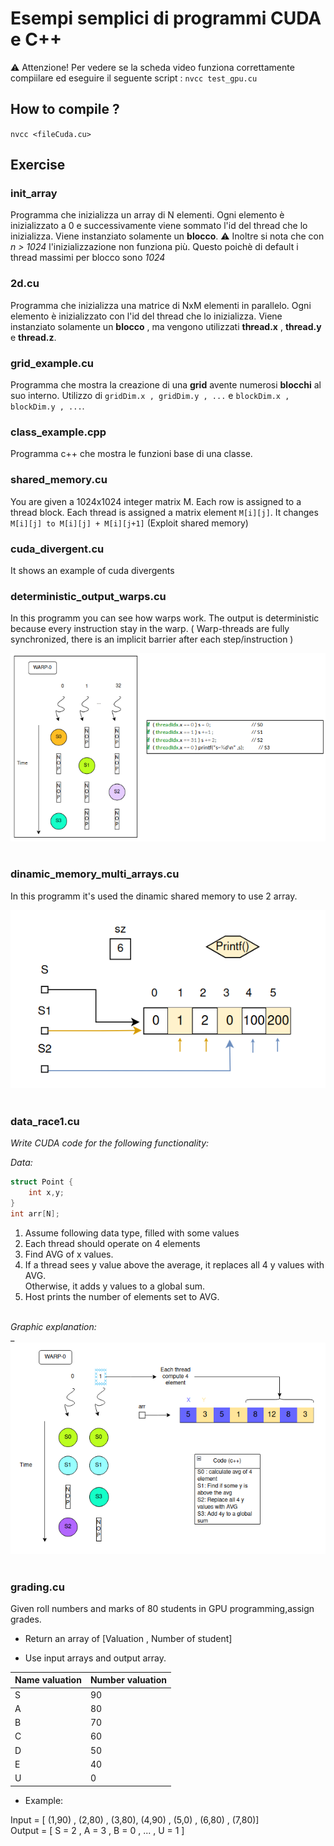 # Esempi semplici di programmi CUDA e C++

⚠ Attenzione! Per vedere se la scheda video funziona correttamente compiilare ed eseguire il seguente script :  `nvcc test_gpu.cu`

## How to compile ?

`nvcc <fileCuda.cu>`

## Exercise



### init_array

Programma che inizializza un array di N elementi. Ogni elemento
è inizializzato a 0 e successivamente viene sommato l'id del thread che lo inizializza.
Viene instanziato solamente un **blocco**.
⚠ Inoltre si nota che con _n > 1024_ l'inizializzazione non funziona più.
Questo poichè di default i thread massimi per blocco sono _1024_

### 2d.cu

Programma che inizializza una matrice di NxM elementi in parallelo. Ogni elemento
è inizializzato con l'id del thread che lo inizializza.
Viene instanziato solamente un **blocco** , ma vengono utilizzati **thread.x** , **thread.y** e **thread.z**.

### grid_example.cu

Programma che mostra la creazione di una **grid** avente numerosi **blocchi** al suo interno.
Utilizzo di `gridDim.x , gridDim.y , ...` e `blockDim.x , blockDim.y , ...`.

### class_example.cpp

Programma c++ che mostra le funzioni base di una classe.

### shared_memory.cu

You are given a 1024x1024 integer matrix M.
Each row is assigned to a thread block.
Each thread is assigned a matrix element `M[i][j]`.
It changes `M[i][j] to M[i][j] + M[i][j+1]` (Exploit shared memory)

### cuda_divergent.cu

It shows an example of cuda divergents

### deterministic_output_warps.cu

In this programm you can see how warps work. The output is deterministic because every instruction stay in the warp.
( Warp-threads are fully synchronized, there is an implicit barrier after each step/instruction )


<img src ="img/deterministic_output_warps.cu.png" alt = 'img' ></img><br><br>


### dinamic_memory_multi_arrays.cu

In this programm it's used the dinamic shared memory to use 2 array.

<img src="img/dinamic_memory_multi_arrays.cu.png" alt = 'img'></img><br><br>


### data_race1.cu


_Write CUDA code for the following functionality:_

_Data:_

```c++
struct Point { 
    int x,y;
}
int arr[N]; 
```

1. Assume following data type, filled with some values
2. Each thread should operate on 4 elements  
3. Find AVG of x values.  
4. If a thread sees y value above the average, it replaces all 4 y values with AVG.  
Otherwise, it adds y values to a global sum.  
5. Host prints the number of elements set to AVG.  


<br>_Graphic explanation:_  
_
<img src ="img/data_race1.png" alt = 'img' ></img><br><br>


### grading.cu

Given roll numbers and marks of 80 students in GPU programming,assign grades.

- Return an array of  [Valuation , Number of student]

- Use input arrays and output array.

|Name valuation  |Number valuation |
|----------------|-----------------|
|S|90|
|A|80|
|B|70|
|C|60|
|D|50|
|E|40|
|U|0|

- Example:

Input = [ (1,90) , (2,80) , (3,80), (4,90) , (5,0) , (6,80) , (7,80)]  
Output = [ S = 2 , A = 3 , B = 0 , ... , U = 1 ]
